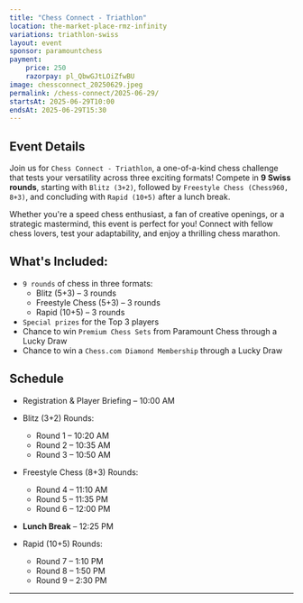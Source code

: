 ```yaml
---
title: "Chess Connect - Triathlon"
location: the-market-place-rmz-infinity
variations: triathlon-swiss
layout: event
sponsor: paramountchess
payment:
    price: 250
    razorpay: pl_QbwGJtLOiZfwBU
image: chessconnect_20250629.jpeg
permalink: /chess-connect/2025-06-29/
startsAt: 2025-06-29T10:00
endsAt: 2025-06-29T15:30
---
```

## Event Details

Join us for `Chess Connect - Triathlon`, a one-of-a-kind chess challenge that tests your versatility across three exciting formats! Compete in **9 Swiss rounds**, starting with `Blitz (3+2)`, followed by `Freestyle Chess (Chess960, 8+3)`, and concluding with `Rapid (10+5)` after a lunch break.

Whether you're a speed chess enthusiast, a fan of creative openings, or a strategic mastermind, this event is perfect for you! Connect with fellow chess lovers, test your adaptability, and enjoy a thrilling chess marathon.

## What's Included:
- `9 rounds` of chess in three formats:
    - Blitz (5+3) – 3 rounds
    - Freestyle Chess (5+3) – 3 rounds
    - Rapid (10+5) – 3 rounds
- `Special prizes` for the Top 3 players
- Chance to win `Premium Chess Sets` from Paramount Chess through a Lucky Draw
- Chance to win a `Chess.com Diamond Membership` through a Lucky Draw

## Schedule

- Registration & Player Briefing – 10:00 AM
  
- Blitz (3+2) Rounds:

    - Round 1 – 10:20 AM
    - Round 2 – 10:35 AM
    - Round 3 – 10:50 AM

- Freestyle Chess (8+3) Rounds:

    - Round 4 – 11:10 AM
    - Round 5 – 11:35 PM
    - Round 6 – 12:00 PM

- **Lunch Break** – 12:25 PM

- Rapid (10+5) Rounds:
  
    - Round 7 – 1:10 PM
    - Round 8 – 1:50 PM
    - Round 9 – 2:30 PM

---
